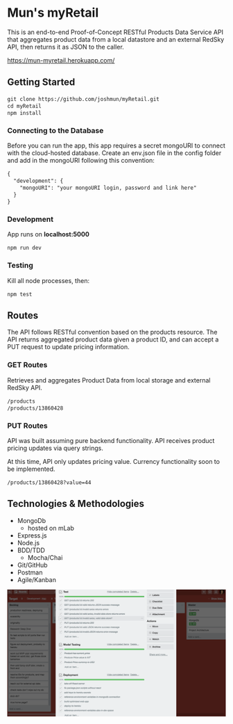 # Mun's myRetail

This is an end-to-end Proof-of-Concept RESTful Products Data Service API that aggregates product data from a local datastore and an external RedSky API, then returns it as JSON to the caller.

https://mun-myretail.herokuapp.com/

## Getting Started
```
git clone https://github.com/joshmun/myRetail.git
cd myRetail
npm install
```

### Connecting to the Database
Before you can run the app, this app requires a secret mongoURI to connect with the cloud-hosted database. Create an env.json file in the config folder and add in the mongoURI following this convention:
```
{
  "development": {
    "mongoURI": "your mongoURI login, password and link here"
  }
}

```

### Development
App runs on **localhost:5000**
```
npm run dev
```

### Testing
Kill all node processes, then:
```
npm test
```

## Routes
The API follows RESTful convention based on the products resource. The API returns aggregated product data given a product ID, and can accept a PUT request to update pricing information.

### GET Routes
Retrieves and aggregates Product Data from local storage and external RedSky API.

```
/products
/products/13860428
```

### PUT Routes
API was built assuming pure backend functionality. API receives product pricing updates via query strings.

At this time, API only updates pricing value. Currency functionality soon to be implemented.

```
/products/13860428?value=44
```

## Technologies & Methodologies
- MongoDb
  - hosted on mLab
- Express.js
- Node.js
- BDD/TDD
  - Mocha/Chai
- Git/GitHub
- Postman
- Agile/Kanban

![Trello Board](./public/kanban.png)
